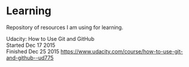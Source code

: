 # Learning
Repository of resources I am using for learning.



Udacity: How to Use Git and GitHub  
Started Dec 17 2015  
Finished Dec 25 2015
https://www.udacity.com/course/how-to-use-git-and-github--ud775  
